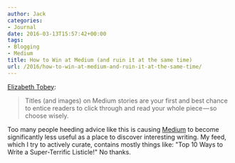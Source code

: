 ```yaml
---
author: Jack
categories:
- Journal
date: 2016-03-13T15:57:42+00:00
tags:
- Blogging
- Medium
title: How to Win at Medium (and ruin it at the same time)
url: /2016/how-to-win-at-medium-and-ruin-it-at-the-same-time/
---
```


[Elizabeth Tobey][1]:

> Titles (and images) on Medium stories are your first and best chance to entice readers to click through and read your whole piece — so choose wisely.

Too many people heeding advice like this is causing [Medium][2] to become significantly less useful as a place to discover interesting writing. My feed, which I try to actively curate, contains mostly things like: "Top 10 Ways to Write a Super-Terrific Listicle!" No thanks.

 [1]: https://medium.com/talkback/how-to-win-at-medium-d662e11b0373#.ormid65vn
 [2]: http://medium.com